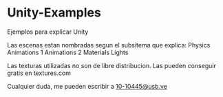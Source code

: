 # Unity-Examples
Ejemplos para explicar Unity

Las escenas estan nombradas segun el subsitema que explica:
Physics
Animations 1
Animations 2
Materials
Lights

Las texturas utilizadas no son de libre distribucion. Las pueden conseguir gratis en textures.com

Cualquier duda, me pueden escribir a 10-10445@usb.ve
